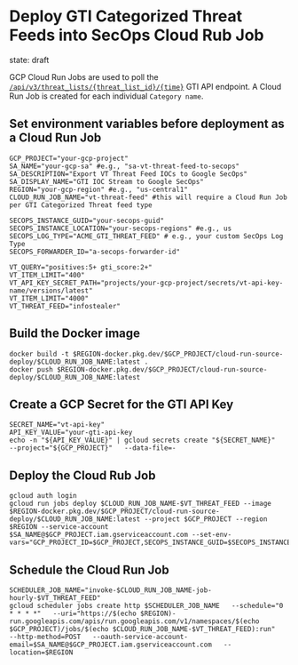 # Deploy GTI Categorized Threat Feeds into SecOps Cloud Rub Job

state: draft

GCP Cloud Run Jobs are used to poll the [`/api/v3/threat_lists/{threat_list_id}/{time}`](https://gtidocs.virustotal.com/reference/get-hourly-threat-list)  GTI API endpoint.  A Cloud Run Job is created for each individual `Category name`.

## Set environment variables before deployment as a Cloud Run Job

```
GCP_PROJECT="your-gcp-project"
SA_NAME="your-gcp-sa" #e.g., "sa-vt-threat-feed-to-secops"
SA_DESCRIPTION="Export VT Threat Feed IOCs to Google SecOps"
SA_DISPLAY_NAME="GTI IOC Stream to Google SecOps"
REGION="your-gcp-region" #e.g., "us-central1"
CLOUD_RUN_JOB_NAME="vt-threat-feed" #this will require a Cloud Run Job per GTI Categorized Threat feed type

SECOPS_INSTANCE_GUID="your-secops-guid"
SECOPS_INSTANCE_LOCATION="your-secops-regions" #e.g., us
SECOPS_LOG_TYPE="ACME_GTI_THREAT_FEED" # e.g., your custom SecOps Log Type
SECOPS_FORWARDER_ID="a-secops-forwarder-id"

VT_QUERY="positives:5+ gti_score:2+"
VT_ITEM_LIMIT="400"
VT_API_KEY_SECRET_PATH="projects/your-gcp-project/secrets/vt-api-key-name/versions/latest"
VT_ITEM_LIMIT="4000"
VT_THREAT_FEED="infostealer"
```

## Build the Docker image

```
docker build -t $REGION-docker.pkg.dev/$GCP_PROJECT/cloud-run-source-deploy/$CLOUD_RUN_JOB_NAME:latest .
docker push $REGION-docker.pkg.dev/$GCP_PROJECT/cloud-run-source-deploy/$CLOUD_RUN_JOB_NAME:latest
```

## Create a GCP Secret for the GTI API Key

```
SECRET_NAME="vt-api-key"
API_KEY_VALUE="your-gti-api-key
echo -n "${API_KEY_VALUE}" | gcloud secrets create "${SECRET_NAME}"   --project="${GCP_PROJECT}"   --data-file=-
```


## Deploy the Cloud Rub Job

```
gcloud auth login
gcloud run jobs deploy $CLOUD_RUN_JOB_NAME-$VT_THREAT_FEED --image $REGION-docker.pkg.dev/$GCP_PROJECT/cloud-run-source-deploy/$CLOUD_RUN_JOB_NAME:latest --project $GCP_PROJECT --region $REGION --service-account $SA_NAME@$GCP_PROJECT.iam.gserviceaccount.com --set-env-vars="GCP_PROJECT_ID=$GCP_PROJECT,SECOPS_INSTANCE_GUID=$SECOPS_INSTANCE_GUID,SECOPS_INSTANCE_LOCATION=$SECOPS_INSTANCE_LOCATION,SECOPS_LOG_TYPE=$SECOPS_LOG_TYPE,SECOPS_FORWARDER_ID=$SECOPS_FORWARDER_ID,VT_API_KEY_SECRET_PATH=$VT_API_KEY_SECRET_PATH,VT_THREAT_FEED=$VT_THREAT_FEED,VT_QUERY=$VT_QUERY,VT_ITEM_LIMIT=$VT_ITEM_LIMIT"
```

## Schedule the Cloud Run Job

```
SCHEDULER_JOB_NAME="invoke-$CLOUD_RUN_JOB_NAME-job-hourly-$VT_THREAT_FEED"
gcloud scheduler jobs create http $SCHEDULER_JOB_NAME   --schedule="0 * * * *"   --uri="https://$(echo $REGION)-run.googleapis.com/apis/run.googleapis.com/v1/namespaces/$(echo $GCP_PROJECT)/jobs/$(echo $CLOUD_RUN_JOB_NAME-$VT_THREAT_FEED):run"   --http-method=POST   --oauth-service-account-email=$SA_NAME@$GCP_PROJECT.iam.gserviceaccount.com   --location=$REGION
```

 
